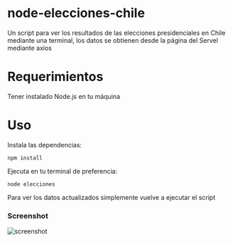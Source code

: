 # node-elecciones-chile
Un script para ver los resultados de las elecciones presidenciales en Chile mediante una terminal, los datos se obtienen desde la página del Servel mediante axios

# Requerimientos

Tener instalado Node.js en tu máquina

# Uso

Instala las dependencias:

    npm install

Ejecuta en tu terminal de preferencia:

    node elecciones

Para ver los datos actualizados simplemente vuelve a ejecutar el script

### Screenshot
![screenshot](https://user-images.githubusercontent.com/57046544/164153381-1a953893-7092-4d97-b330-054a76d76952.png)
